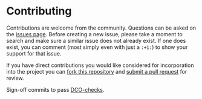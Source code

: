 Contributing
============

Contributions are welcome from the community. Questions can be asked on the
[issues page][1]. Before creating a new issue, please take a moment to search
and make sure a similar issue does not already exist. If one does exist, you
can comment (most simply even with just a `:+1:`) to show your support for that
issue.

If you have direct contributions you would like considered for incorporation
into the project you can [fork this repository][2] and
[submit a pull request][3] for review.

Sign-off commits to pass [DCO-checks][4].


[1]: https://github.com/evryfs/helm-charts/issues
[2]: https://help.github.com/articles/fork-a-repo/
[3]: https://help.github.com/articles/about-pull-requests/
[4]: https://developercertificate.org/
